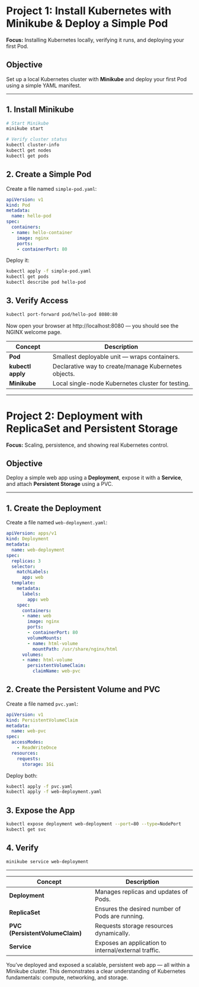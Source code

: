 # Project 1: Install Kubernetes with Minikube & Deploy a Simple Pod

**Focus:** Installing Kubernetes locally, verifying it runs, and deploying your first Pod.

## Objective
Set up a local Kubernetes cluster with **Minikube** and deploy your first Pod using a simple YAML manifest.

---

## 1. Install Minikube

```bash
# Start Minikube
minikube start 

# Verify cluster status
kubectl cluster-info
kubectl get nodes
kubectl get pods
```

## 2. Create a Simple Pod

Create a file named `simple-pod.yaml`:

```yaml
apiVersion: v1
kind: Pod
metadata:
  name: hello-pod
spec:
  containers:
  - name: hello-container
    image: nginx
    ports:
    - containerPort: 80
```

Deploy it: 

```bash
kubectl apply -f simple-pod.yaml
kubectl get pods
kubectl describe pod hello-pod
```

## 3. Verify Access

```bash
kubectl port-forward pod/hello-pod 8080:80
```

Now open your browser at http://localhost:8080 — you should see the NGINX welcome page.


| Concept           | Description                                          |
| ----------------- | ---------------------------------------------------- |
| **Pod**           | Smallest deployable unit — wraps containers.         |
| **kubectl apply** | Declarative way to create/manage Kubernetes objects. |
| **Minikube**      | Local single-node Kubernetes cluster for testing.    |


---

# Project 2: Deployment with ReplicaSet and Persistent Storage

**Focus:** Scaling, persistence, and showing real Kubernetes control.

## Objective
Deploy a simple web app using a **Deployment**, expose it with a **Service**, and attach **Persistent Storage** using a PVC.

---

## 1. Create the Deployment

Create a file named `web-deployment.yaml`:

```yaml
apiVersion: apps/v1
kind: Deployment
metadata:
  name: web-deployment
spec:
  replicas: 3
  selector:
    matchLabels:
      app: web
  template:
    metadata:
      labels:
        app: web
    spec:
      containers:
      - name: web
        image: nginx
        ports:
        - containerPort: 80
        volumeMounts:
        - name: html-volume
          mountPath: /usr/share/nginx/html
      volumes:
      - name: html-volume
        persistentVolumeClaim:
          claimName: web-pvc
```

## 2. Create the Persistent Volume and PVC

Create a file named `pvc.yaml`:

```yaml
apiVersion: v1
kind: PersistentVolumeClaim
metadata:
  name: web-pvc
spec:
  accessModes:
    - ReadWriteOnce
  resources:
    requests:
      storage: 1Gi
```

Deploy both:

```bash
kubectl apply -f pvc.yaml
kubectl apply -f web-deployment.yaml
```

## 3. Expose the App

```bash
kubectl expose deployment web-deployment --port=80 --type=NodePort
kubectl get svc
```

## 4. Verify

```bash
minikube service web-deployment
```

---

| Concept                         | Description                                          |
| ------------------------------- | ---------------------------------------------------- |
| **Deployment**                  | Manages replicas and updates of Pods.                |
| **ReplicaSet**                  | Ensures the desired number of Pods are running.      |
| **PVC (PersistentVolumeClaim)** | Requests storage resources dynamically.              |
| **Service**                     | Exposes an application to internal/external traffic. |


You’ve deployed and exposed a scalable, persistent web app — all within a Minikube cluster.
This demonstrates a clear understanding of Kubernetes fundamentals: compute, networking, and storage.